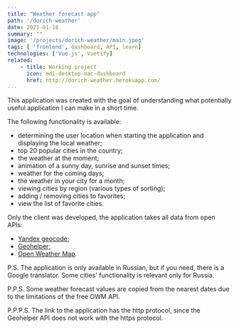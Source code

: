 ```yaml
---
title: "Weather forecast app"
path: '/dorich-weather'
date: 2021-01-18
summary: ""
image: '/projects/dorich-weather/main.jpeg'
tags: [ 'frontend', dashboard, API, learn]
technologies: ['Vue.js', Vuetify]
related:
    - title: Working project
      icon: mdi-desktop-mac-dashboard
      href: http://dorich-weather.herokuapp.com/
---
```

This application was created with the goal of understanding what potentially useful application I can make in a short time.

The following functionality is available:
- determining the user location when starting the application and displaying the local weather;
- top 20 popular cities in the country;
- the weather at the moment;
- animation of a sunny day, sunrise and sunset times;
- weather for the coming days;
- the weather in your city for a month;
- viewing cities by region (various types of sorting);
- adding / removing cities to favorites;
- view the list of favorite cities.

Only the client was developed, the application takes all data from open APIs:
- [Yandex geocode](https://geocode-maps.yandex.ru/1.x/);
- [Geohelper](http://geohelper.info/);
- [Open Weather Map](https://api.openweathermap.org/).

P.S. The application is only available in Russian, but if you need, there is a Google translator. Some cities' functionality is relevant only for Russia.

P.P.S. Some weather forecast values are copied from the nearest dates due to the limitations of the free OWM API.

P.P.P.S. The link to the application has the http protocol, since the Geohelper API does not work with the https protocol.


